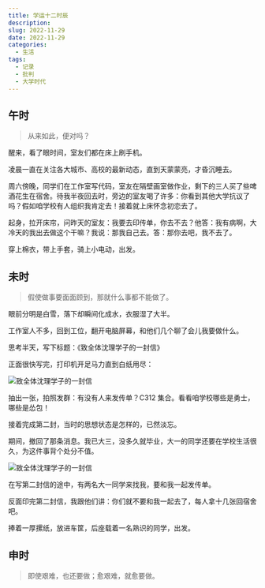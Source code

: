 ```yaml
---
title: 学运十二时辰
description:
slug: 2022-11-29
date: 2022-11-29
categories:
  - 生活
tags:
  - 记录
  - 批判
  - 大学时代
---
```


## 午时

> 从来如此，便对吗？

醒来，看了眼时间，室友们都在床上刷手机。

凌晨一直在关注各大城市、高校的最新动态，直到天蒙蒙亮，才昏沉睡去。

周六傍晚，同学们在工作室写代码，室友在隔壁画室做作业，剩下的三人买了些啤酒花生在宿舍。待我半夜回去时，旁边的室友喝了许多：你看到其他大学抗议了吗？假如咱学校有人组织我肯定去！接着就上床怀念初恋去了。

起身，拉开床帘，问昨天的室友：我要去印传单，你去不去？他答：我有病啊，大冷天的我出去做这个干嘛？我说：那我自己去。答：那你去吧，我不去了。

穿上棉衣，带上手套，骑上小电动，出发。

## 未时

> 假使做事要面面顾到，那就什么事都不能做了。

眼前分明是白雪，落下却瞬间化成水，衣服湿了大半。

工作室人不多，回到工位，翻开电脑屏幕，和他们几个聊了会儿我要做什么。

思考半天，写下标题：《致全体沈理学子的一封信》

正面很快写完，打印机开足马力直到白纸用尽：

![致全体沈理学子的一封信](https://img.fzf404.art/blog/2022-11-29_15-32-48.webp)

抽出一张，拍照发群：有没有人来发传单？C312 集合。看看咱学校哪些是勇士，哪些是怂包！

接着完成第二封，当时的思想状态是怎样的，已然淡忘。

期间，撤回了那条消息。我已大三，没多久就毕业，大一的同学还要在学校生活很久，为这件事背个处分不值。

![致全体沈理学子的一封信](https://img.fzf404.art/blog/2022-11-29_15-53-26.webp)

在写第二封信的途中，有两名大一同学来找我，要和我一起发传单。

反面印完第二封信，我跟他们讲：你们就不要和我一起去了，每人拿十几张回宿舍吧。

捧着一厚摞纸，放进车筐，后座载着一名熟识的同学，出发。

## 申时

> 即使艰难，也还要做；愈艰难，就愈要做。


